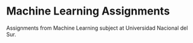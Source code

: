 # Machine Learning Assignments

Assignments from Machine Learning subject at Universidad Nacional del Sur.
